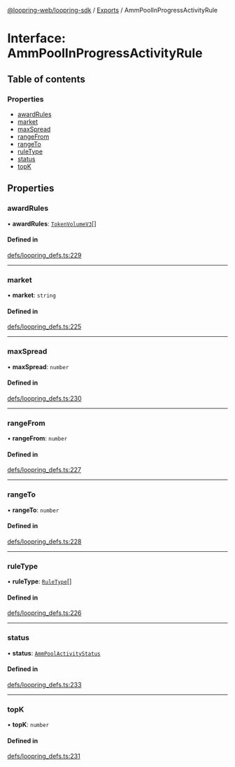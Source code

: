 [@loopring-web/loopring-sdk](../README.md) / [Exports](../modules.md) / AmmPoolInProgressActivityRule

# Interface: AmmPoolInProgressActivityRule

## Table of contents

### Properties

- [awardRules](AmmPoolInProgressActivityRule.md#awardrules)
- [market](AmmPoolInProgressActivityRule.md#market)
- [maxSpread](AmmPoolInProgressActivityRule.md#maxspread)
- [rangeFrom](AmmPoolInProgressActivityRule.md#rangefrom)
- [rangeTo](AmmPoolInProgressActivityRule.md#rangeto)
- [ruleType](AmmPoolInProgressActivityRule.md#ruletype)
- [status](AmmPoolInProgressActivityRule.md#status)
- [topK](AmmPoolInProgressActivityRule.md#topk)

## Properties

### awardRules

• **awardRules**: [`TokenVolumeV3`](TokenVolumeV3.md)[]

#### Defined in

[defs/loopring_defs.ts:229](https://github.com/Loopring/loopring_sdk/blob/cd42b57/src/defs/loopring_defs.ts#L229)

___

### market

• **market**: `string`

#### Defined in

[defs/loopring_defs.ts:225](https://github.com/Loopring/loopring_sdk/blob/cd42b57/src/defs/loopring_defs.ts#L225)

___

### maxSpread

• **maxSpread**: `number`

#### Defined in

[defs/loopring_defs.ts:230](https://github.com/Loopring/loopring_sdk/blob/cd42b57/src/defs/loopring_defs.ts#L230)

___

### rangeFrom

• **rangeFrom**: `number`

#### Defined in

[defs/loopring_defs.ts:227](https://github.com/Loopring/loopring_sdk/blob/cd42b57/src/defs/loopring_defs.ts#L227)

___

### rangeTo

• **rangeTo**: `number`

#### Defined in

[defs/loopring_defs.ts:228](https://github.com/Loopring/loopring_sdk/blob/cd42b57/src/defs/loopring_defs.ts#L228)

___

### ruleType

• **ruleType**: [`RuleType`](../enums/RuleType.md)[]

#### Defined in

[defs/loopring_defs.ts:226](https://github.com/Loopring/loopring_sdk/blob/cd42b57/src/defs/loopring_defs.ts#L226)

___

### status

• **status**: [`AmmPoolActivityStatus`](../enums/AmmPoolActivityStatus.md)

#### Defined in

[defs/loopring_defs.ts:233](https://github.com/Loopring/loopring_sdk/blob/cd42b57/src/defs/loopring_defs.ts#L233)

___

### topK

• **topK**: `number`

#### Defined in

[defs/loopring_defs.ts:231](https://github.com/Loopring/loopring_sdk/blob/cd42b57/src/defs/loopring_defs.ts#L231)
